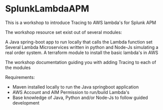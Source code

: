 # SplunkLambdaAPM
This is a workshop to introduce Tracing to AWS lambda's for Splunk APM

The workshop resource set exist out of several modules:

A Java spring-boot app to run locally that calls the Lambda function set
Several Lambda Microservices written in python and Node-Js simulating a real order system.
A terraform module to install the basic lambda's in AWS

The workshop documentation guiding you with adding Tracing to each of the modules

Requirements:

- Maven installed locally to run the Java springboot application
- AWS Account and AIM Permission to run/build Lambda's
- Base knowledge of Java, Python and/or Node-Js to follow guided development



